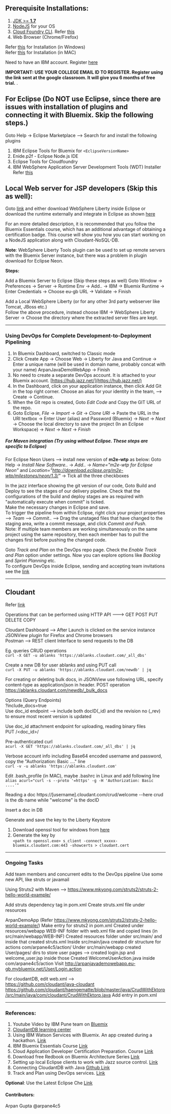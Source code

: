 ## Prerequisite Installations:

1. [JDK >= **1.7**](http://www.oracle.com/technetwork/java/javase/downloads/jdk8-downloads-2133151.html) 
2. [NodeJS](https://nodejs.org/en/) for your OS 
3. [Cloud Foundry CLI](https://github.com/cloudfoundry/cli/releases). 
   Refer [this](http://docs.cloudfoundry.org/cf-cli/)
4. Web Browser (Chrome/Firefox)

Refer [this](https://www.youtube.com/embed/PnPij88rIF0) for Installation (in Windows)  
Refer [this](https://www.youtube.com/embed/4RBDyyOREVU) for Installation (in MAC)

Need to have an IBM account. Register [here](https://www.ibm.com/account/us-en/signup/register.html) 

**IMPORTANT: USE YOUR COLLEGE EMAIL ID TO REGISTER. Register using the link sent at the google classroom. It will give you 6 months of free trial.** .

## For Eclipse (Do NOT use Eclipse, since there are issues with installation of plugins and connecting it with Bluemix. Skip the following steps.)
Goto Help -> Eclipse Marketplace --> Search for and install the following plugins
1. IBM Eclipse Tools for Bluemix for `<EclipseVersionName>`  
2. Enide.p2f - Eclipse Node.js IDE  
3. Eclipse Tools for Cloudfoundry  
4. IBM WebSphere Application Server Development Tools (WDT) Installer    
Refer [this](https://console.ng.bluemix.net/docs/manageapps/eclipsetools/eclipsetools.html#eclipsetools)  


## Local Web server for JSP developers (Skip this as well):
Goto [link](https://developer.ibm.com/wasdev/downloads/) and either download WebSphere Liberty inside Eclipse or download the runtime externally and integrate in Eclipse as shown [here](https://developer.ibm.com/wasdev/docs/developing-applications-wdt-liberty-profile/)  


For an more detailed description, it is recommended that you follow the Bluemix Essentials course, which has an additional advantage of obtaining a certification badge. This course will show you how you can start working on a NodeJS application along with Cloudant-NoSQL-DB. 

**Note**: WebSphere Liberty Tools plugin can be used to set up remote servers with the Bluemix Server instance, but there was a problem in plugin download for Eclipse Neon.  


**Steps:**  

Add a Bluemix Server to Eclipse (Skip these steps as well) 
Goto Window -> Preferences -> Server -> Runtime Env -> Add.. -> IBM -> Bluemix Runtime -> Enter Credentials -> Choose eu-gb URL -> Validate -> Finish

Add a Local WebSphere Liberty (or for any other 3rd party webserver like Tomcat, JBoss etc.)  
Follow the above procedure, instead choose IBM -> WebSphere Liberty Server -> Choose the directory where the extracted server files are kept.


_________________________________________________________________

### Using DevOps for Complete Development-to-Deployment Pipelining

1. In Bluemix Dashboard, switched to Classic mode
2. Click Create App -> Choose Web -> Liberty for Java and Continue -> Enter a unique name (will be used in domain name, probably concat with your name) ArpanJavaDemoWebApp -> Finish
3. No need to create a separate DevOps account. It is attached to your Bluemix account. [https://hub.jazz.net/](https://hub.jazz.net/)
3. In the Dashboard, click on your application instance, then click Add Git in the top right corner. Choose an alias for your identity in the team, --> Create -> Continue.
4. When the Git repo is created, Goto *Edit Code* and Copy the GIT URL of the repo.
5. Goto Eclipse, *File* -> *Import* -> *Git* -> *Clone URI* -> Paste the URL in the URI textbox -> Enter User (alias) and Password (Bluemix) -> *Next* -> *Next* -> Choose the local directory to save the project (In an Eclipse Workspace) -> *Next* -> *Next* -> *Finish*

##### For Maven integration (Try using without Eclipse. These steps are specific to Eclipse)
For Eclipse Neon Users --> install new version of **m2e-wtp** as below:
Goto Help -> *Install New Software..* -> *Add..* -> *Name="m2e-wtp for Eclipse Neon"* and *Location="http://download.eclipse.org/m2e-wtp/milestones/neon/1.3/"* -> Tick all the three checkboxes  

In the jazz interface showing the git version of our code, Goto Build and Deploy to see the stages of our delivery pipeline. Check that the configurations of the build and deploy stages are as required with "automatically execute when commit" is ticked.  
Make the necessary changes in Eclipse and save.  
To trigger the pipeline from within Eclipse, right click your project properties --> *Team* --> *Commit..* --> Drag the unstaged files that have changed to the staging area, write a commit message, and click *Commit and Push*.   
Note: If multiple team members are working simultaneously on the same project using the same repository, then each member has to pull the changes first before pushing the changed code.   

Goto *Track and Plan* on the DevOps repo page. Check the *Enable Track and Plan* option under settings. Now you can explore options like *Backlog* and *Sprint Planning* etc.  
To configure DevOps inside Eclipse, sending and accepting team invitations see the [link](https://hub.jazz.net/docs/jazz_scm_client/)  


____________________________________________________________________

## Cloudant
Refer [link](https://cloudant.com/for-developers/crud/)  

Operations that can be performed using HTTP API --->  GET  POST  PUT  DELETE  COPY  

Cloudant Dashboard --> After Launch is clicked on the service instance  
JSONView plugin for Firefox and Chrome browsers  
Postman --> REST client Interface to send requests to the DB  

Eg. queries CRUD operations  
`curl -X GET -u ablanks 'https://ablanks.cloudant.com/_all_dbs'  `

Create a new DB for user ablanks and using PUT call  
`curl -X PUT -u ablanks 'https://ablanks.cloudant.com/newdb' | jq`  

For creating or deleting bulk docs, in JSONView use following URL, specify content-type as application/json in header. POST operation
https://ablanks.cloudant.com/newdb/_bulk_docs

Options (Query Endpoints)  
?include_docs=true  
Use doc_id endpoint  --> include both docID(_id) and the revision no (_rev) to ensure most recent version is updated  

Use doc_id attachment endpoint for uploading, reading binary files   
PUT <database>/<doc_id>/<attachment>

Pre-authenticated curl  
`acurl -X GET 'https://ablanks.cloudant.com/_all_dbs' | jq`

Verbose account info including Base64 encoded username and password, copy the "Authorization: Basic ...." line  
`curl -v -u ablanks 'https://ablanks.cloudant.com'`

Edit .bash_profile (in MAC), maybe .bashrc in Linux and add following line  
`alias acurl="curl -s --proto '=https' -g -H 'Authorization: Basic ....'"`

Reading a doc
https://[username].cloudant.com/crud/welcome		--here crud is the db name while "welcome" is the docID

Insert a doc in DB


Generate and save the key to the Liberty Keystore

1. Download openssl tool for windows from [here](https://code.google.com/archive/p/openssl-for-windows/downloads)  
2. Generate the key by   
`<path to openssl.exe> s_client -connect xxxxx-bluemix.cloudant.com:443 -showcerts > cloudant.cert`



________________________________________________________________________


### Ongoing Tasks


Add team members and concurrent edits to the DevOps pipeline
Use some new API, like struts or javamail

Using Struts2 with Maven -->  https://www.mkyong.com/struts2/struts-2-hello-world-example/

Add struts dependency tag in pom.xml
Create struts.xml file under resources

ArpanDemoApp (Refer https://www.mkyong.com/struts2/struts-2-hello-world-example/)
Make entry for struts2 in pom.xml
Created under resources/webapp  WEB-INF folder with web.xml file and copied lines (in src/main/webapp/WEB-INF)
Created resources folder under src/main/   and inside that created struts.xml
Inside src/main/java created dir structure for actions com/arpane4c5/action/
Under src/main/webapp  created User/pages/ dirs to store user pages --> created login.jsp and welcome_user.jsp inside those
Created WelcomeUserAction.java inside com/arpane4c5/action
Visit http://arpanjavademowebapp.eu-gb.mybluemix.net/User/Login.action

For cloudantDB, edit web.xml  -->  
https://github.com/cloudant/java-cloudant
https://github.com/cloudant/haengematte/blob/master/java/CrudWithEktorp/src/main/java/com/cloudant/CrudWithEktorp.java
Add entry in pom.xml


_____________________________________________________________________________


### References:
1. Youtube Video by IBM Pune team on [Bluemix](https://www.youtube.com/watch?v=O0wZtfa-vm8)  
2. [CloudantDB learning center](https://cloudant.com/learning-center/#bdu)  
3. Using IBM Watson Services with Bluemix. An app created during a hackathon. [Link](https://developer.ibm.com/bluemix/2014/10/17/building-java-ee-app-ibm-bluemix-using-watson-cloudant/)   
4. IBM Bluemix Essentials Course [Link](https://developer.ibm.com/courses/all-courses/get-started-with-bluemix/)   
5. Cloud Application Developer Certification Preparation. Course [Link](https://developer.ibm.com/courses/all-courses/cloud-app-developer-cert-prep/)  
6. Download free Redbook on Bluemix Architecture Series [Link](http://publib-b.boulder.ibm.com/abstracts/redp5184.html?Open)  
7. Setting up local Eclipse clients to work with Jazz source control. [Link](https://hub.jazz.net/docs/jazz_scm_client/)  
8. Connecting CloudantDB with Java [Github Link](https://github.com/cloudant/java-cloudant)   
9. Track and Plan using DevOps services. [Link](https://hub.jazz.net/tutorials/trackplan/)   

**Optional**:  Use the Latest Eclipse Che [Link](http://www.eclipse.org/che/)  


#### Contributors: 
Arpan Gupta @arpane4c5

